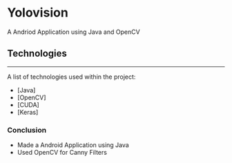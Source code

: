# Yolovision
A Andriod Application using Java and OpenCV
## Technologies
***
A list of technologies used within the project:
* [Java]
* [OpenCV]
* [CUDA]
* [Keras]
### Conclusion
* Made a Android Application using Java
* Used OpenCV for Canny Filters
